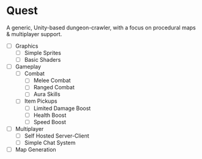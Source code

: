 # Quest

A generic, Unity-based dungeon-crawler, with a focus on procedural maps & multiplayer support.

- [ ] Graphics
  - [ ] Simple Sprites
  - [ ] Basic Shaders
- [ ] Gameplay
  - [ ] Combat
    - [ ] Melee Combat
    - [ ] Ranged Combat
    - [ ] Aura Skills
  - [ ] Item Pickups
    - [ ] Limited Damage Boost
    - [ ] Health Boost
    - [ ] Speed Boost
- [ ] Multiplayer
  - [ ] Self Hosted Server-Client
  - [ ] Simple Chat System
- [ ] Map Generation
